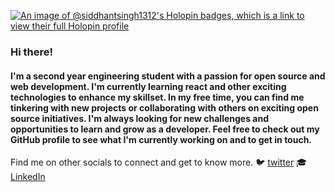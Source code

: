 [![An image of @siddhantsingh1312's Holopin badges, which is a link to view their full Holopin profile](https://holopin.me/siddhantsingh1312)](https://holopin.io/@siddhantsingh1312)

### Hi there!
#### I'm a second year engineering student with a passion for open source and web development. I'm currently learning react and other exciting technologies to enhance my skillset. In my free time, you can find me tinkering with new projects or collaborating with others on exciting open source initiatives. I'm always looking for new challenges and opportunities to learn and grow as a developer. Feel free to check out my GitHub profile to see what I'm currently working on and to get in touch.
Find me on other socials to connect and get to know more.
🐦 [twitter](https://twitter.com/si_dd_hant_?t=2MxYPkalqqORM7k9icZO2Q&s=09)
🎓[LinkedIn](https://www.linkedin.com/in/siddhant-pratap-singh-2a5a86226)
